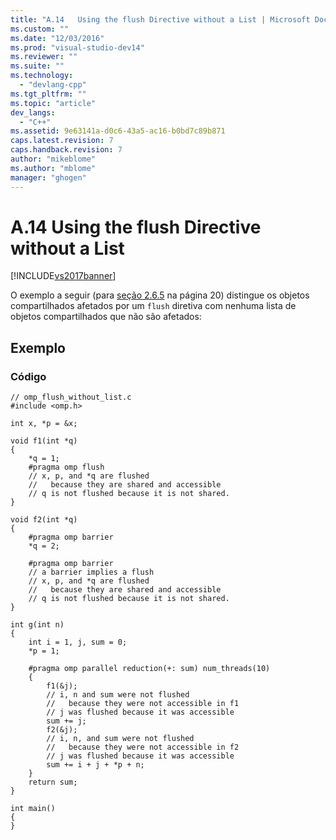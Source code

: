 ```yaml
---
title: "A.14   Using the flush Directive without a List | Microsoft Docs"
ms.custom: ""
ms.date: "12/03/2016"
ms.prod: "visual-studio-dev14"
ms.reviewer: ""
ms.suite: ""
ms.technology: 
  - "devlang-cpp"
ms.tgt_pltfrm: ""
ms.topic: "article"
dev_langs: 
  - "C++"
ms.assetid: 9e63141a-d0c6-43a5-ac16-b0bd7c89b871
caps.latest.revision: 7
caps.handback.revision: 7
author: "mikeblome"
ms.author: "mblome"
manager: "ghogen"
---
```

# A.14   Using the flush Directive without a List
[!INCLUDE[vs2017banner](../../assembler/inline/includes/vs2017banner.md)]

O exemplo a seguir \(para  [seção 2.6.5](../Topic/2.6.5%20flush%20Directive.md) na página 20\) distingue os objetos compartilhados afetados por um `flush` diretiva com nenhuma lista de objetos compartilhados que não são afetados:  
  
## Exemplo  
  
### Código  
  
```  
// omp_flush_without_list.c  
#include <omp.h>  
  
int x, *p = &x;  
  
void f1(int *q)  
{  
    *q = 1;  
    #pragma omp flush  
    // x, p, and *q are flushed  
    //   because they are shared and accessible  
    // q is not flushed because it is not shared.  
}  
  
void f2(int *q)  
{  
    #pragma omp barrier  
    *q = 2;  
  
    #pragma omp barrier  
    // a barrier implies a flush  
    // x, p, and *q are flushed  
    //   because they are shared and accessible  
    // q is not flushed because it is not shared.  
}  
  
int g(int n)  
{  
    int i = 1, j, sum = 0;  
    *p = 1;  
  
    #pragma omp parallel reduction(+: sum) num_threads(10)  
    {  
        f1(&j);  
        // i, n and sum were not flushed  
        //   because they were not accessible in f1  
        // j was flushed because it was accessible  
        sum += j;  
        f2(&j);  
        // i, n, and sum were not flushed  
        //   because they were not accessible in f2  
        // j was flushed because it was accessible  
        sum += i + j + *p + n;  
    }  
    return sum;  
}  
  
int main()  
{  
}  
```